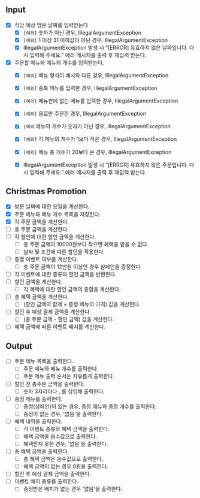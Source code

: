 ## Input

- [x]  식당 예상 방문 날짜를 입력받는다
   - [x]  `[예외]` 숫자가 아닌 경우, IllegalArgumentException
   - [x]  `[예외]` 1 이상 31 이하값이 아닌 경우, IllegalArgumentException
   - [x]  IllegalArgumentException 발생 시 “[ERROR] 유효하지 않은 날짜입니다. 다시 입력해 주세요." 에러 메시지를 출력 후 재입력 받는다.
- [x]  주문할 메뉴와 메뉴의 개수를 입력받는다.
   - [x]  `[예외]` 메뉴 형식이 예시와 다른 경우, IllegalArgumentException
   - [x]  `[예외]` 중복 메뉴를 입력한 경우, IllegalArgumentException
   - [x]  `[예외]` 메뉴판에 없는 메뉴를 입력한 경우, IllegalArgumentException
   - [x]  `[예외]` 음료만 주문한 경우, IllegalArgumentException
   - [x]  `[예외`  메뉴의 개수가 숫자가 아닌 경우, IllegalArgumentException
   - [x]  `[예외]` 각 메뉴의 개수가 1보다 작은 경우, IllegalArgumentException
   - [x]  `[예외]` 메뉴 총 개수가 20보다 큰 경우, IllegalArgumentException
   - [x]  IllegalArgumentException 발생 시 “[ERROR] 유효하지 않은 주문입니다. 다시 입력해 주세요.” 에러 메시지를 출력 후 재입력 받는다.


## Christmas Promotion

- [x]  방문 날짜에 대한 요일을 계산한다.
- [x]  주문 메뉴와 메뉴 개수 목록을 저장한다.
- [x]  각 주문 금액을 계산한다.
- [ ]  총 주문 금액을 계산한다.
- [ ]  각 할인에 대한 할인 금액을 계산한다.
   - [ ]  총 주문 금액이 10000원보다 작으면 혜택을 받을 수 없다.
   - [ ]  날짜 및 조건에 따른 할인을 적용한다.
- [ ]  증정 이벤트 여부를 계산한다.
   - [ ]  총 주문 금액이 12만원 이상인 경우 샴페인을 증정한다.
- [ ]  각 이벤트에 대한 종류와 할인 금액을 반환한다.
- [ ]  할인 금액을 계산한다.
   - [ ]  각 혜택에 대한 할인 금액의 총합을 계산한다.
- [ ]  총 혜택 금액을 계산한다.
   - [ ]  (할인 금액의 합계 + 증정 메뉴의 가격) 값을 계산한다.
- [ ]  할인 후 예상 결제 금액을 계산한다.
   - [ ]  (총 주문 금액 - 할인 금액) 값을 계산한다.
- [ ]  혜택 금액에 따른 이벤트 배지를 계산한다.

## Output

- [ ]  주문 메뉴 목록을 출력한다.
   - [ ]  주문 메뉴와 메뉴 개수를 출력한다.
   - [ ]  주문 메뉴 출력 순서는 자유롭게 출력한다.
- [ ]  할인 전 총주문 금액을 출력한다.
   - [ ]  숫자 3자리마다 , 를 삽입해 출력한다.
- [ ]  증정 메뉴를 출력한다.
   - [ ]  증정(샴페인)이 있는 경우, 증정 메뉴와 증정 개수를 출력한다.
   - [ ]  증정이 없는 경우, '없음'을 출력한다.
- [ ]  혜택 내역을 출력한다.
   - [ ]  각 이벤트 종류와 혜택 금액을 출력한다.
   - [ ]  혜택 금액을 음수값으로 출력한다.
   - [ ]  혜택받지 못한 경우, '없음'을 출력한다.
- [ ]  총 혜택 금액을 출력한다.
   - [ ]  총 혜택 금액은 음수값으로 출력한다.
   - [ ]  혜택 금액이 없는 경우 0원을 출력한다.
- [ ]  할인 후 예상 결제 금액을 출력한다.
- [ ]  이벤트 배지 종류를 출력한다.
   - [ ]  증정받은 배지가 없는 경우 '없음'을 출력한다.